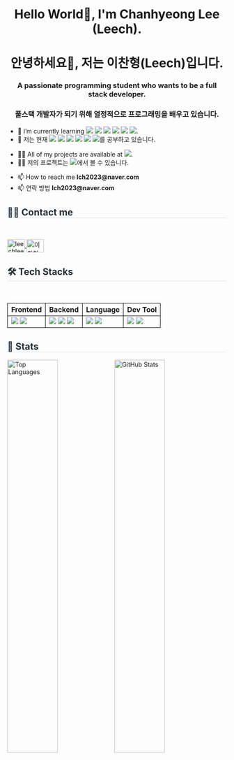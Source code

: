 <h1 align="center">Hello World👋, I'm Chanhyeong Lee (Leech).</h1>
<h1 align="center">안녕하세요👋, 저는 이찬형(Leech)입니다.</h1>

<h3 align="center">A passionate programming student who wants to be a full stack developer.</h3>
<h3 align="center">풀스택 개발자가 되기 위해 열정적으로 프로그래밍을 배우고 있습니다.</h3>

<ul>
    <li>
        🌱 I’m currently learning <img src="https://img.shields.io/badge/MongoDB-47A248?style=for-the-badge&logo=MongoDB&logoColor=white">
        <img src="https://img.shields.io/badge/Mongoose-880000?style=for-the-badge&logo=Mongoose&logoColor=white">
        <img src="https://img.shields.io/badge/MySQL-4479A1?style=for-the-badge&logo=MySQL&logoColor=white">
        <img src="https://img.shields.io/badge/Sequelize-52B0E7?style=for-the-badge&logo=Sequelize&logoColor=white">
        <img src="https://img.shields.io/badge/Socket.io-010101?style=for-the-badge&logo=Socket.io&logoColor=white">
        <img src="https://img.shields.io/badge/Passport-34E27A?style=for-the-badge&logo=Passport&logoColor=white">.
    </li>
    <li>
        🌱 저는 현재 <img src="https://img.shields.io/badge/MongoDB-47A248?style=for-the-badge&logo=MongoDB&logoColor=white">
        <img src="https://img.shields.io/badge/Mongoose-880000?style=for-the-badge&logo=Mongoose&logoColor=white">
        <img src="https://img.shields.io/badge/MySQL-4479A1?style=for-the-badge&logo=MySQL&logoColor=white">
        <img src="https://img.shields.io/badge/Sequelize-52B0E7?style=for-the-badge&logo=Sequelize&logoColor=white">
        <img src="https://img.shields.io/badge/Socket.io-010101?style=for-the-badge&logo=Socket.io&logoColor=white">
        <img src="https://img.shields.io/badge/Passport-34E27A?style=for-the-badge&logo=Passport&logoColor=white">를 공부하고 있습니다.
    </li>
</ul>

<ul>
    <li>
        👨‍💻 All of my projects are available at <a href="https://chartreuse-vein-5bb.notion.site/Leech-139cdbe19e85808997f7ff1b65abc423" target="_blank"><img src="https://img.shields.io/badge/Notion-000000?style=for-the-badge&logo=Notion&logoColor=white&link="></a>.
    </li>
    <li>
        👨‍💻 저의 프로젝트는 <a href="https://chartreuse-vein-5bb.notion.site/Leech-139cdbe19e85808997f7ff1b65abc423" target="_blank"><img src="https://img.shields.io/badge/Notion-000000?style=for-the-badge&logo=Notion&logoColor=white&link="></a>에서 볼 수 있습니다.
    </li>
</ul>

<ul>
    <li>
        📫 How to reach me <b>lch2023@naver.com</b>
    </li>
    <li>
        📫 연락 방법 <b>lch2023@naver.com</b>
    </li>
</ul>

<h2 style="border-bottom: 1px solid #d8dee4; color: #282d33;"> 🧑‍💻 Contact me </h2>
<br>
<p>
<a href="https://instagram.com/leechleech_04" target="_blank">
    <img align="center" src="https://raw.githubusercontent.com/rahuldkjain/github-profile-readme-generator/master/src/images/icons/Social/instagram.svg" alt="leechleech_04" height="30" width="40" />
</a>
<a href="https://discord.gg/이찬형#3694" target="_blank">
    <img align="center" src="https://raw.githubusercontent.com/rahuldkjain/github-profile-readme-generator/master/src/images/icons/Social/discord.svg" alt="이찬형#3694" height="30" width="40" />
</a>
</p>

<h2 style="border-bottom: 1px solid #d8dee4; color: #282d33;"> 🛠️ Tech Stacks </h2>
<br> 
<table>
    <tr>
        <th style="border: 1px solid black;">Frontend</th>
        <th style="border: 1px solid black;">Backend</th>
        <th style="border: 1px solid black;">Language</th>
        <th style="border: 1px solid black;">Dev Tool</th>
    </tr>
    <tr>
        <td style="border: 1px solid black;">
            <img src="https://img.shields.io/badge/HTML5-E34F26?style=for-the-badge&logo=HTML5&logoColor=white">
            <img src="https://img.shields.io/badge/CSS3-1572B6?style=for-the-badge&logo=CSS3&logoColor=white">
        </td>
        <td style="border: 1px solid black;">
            <img src="https://img.shields.io/badge/Node.js-339933?style=for-the-badge&logo=Node.js&logoColor=white">
            <img src="https://img.shields.io/badge/Express-000000?style=for-the-badge&logo=Express&logoColor=white">
            <img src="https://img.shields.io/badge/EJS-B4CA65?style=for-the-badge&logo=EJS&logoColor=white">
        </td>
        <td style="border: 1px solid black;">
            <img src="https://img.shields.io/badge/Java-007396?style=for-the-badge&logo=Java&logoColor=white">
            <img src="https://img.shields.io/badge/Javascript-F7DF1E?style=for-the-badge&logo=Javascript&logoColor=white">
        </td>
        <td style="border: 1px solid black;">
            <img src="https://img.shields.io/badge/Git-F05032?style=for-the-badge&logo=Git&logoColor=white">
            <img src="https://img.shields.io/badge/npm-CB3837?style=for-the-badge&logo=npm&logoColor=white">
        </td>
    </tr>
</table>

<h2 style="border-bottom: 1px solid #d8dee4; color: #282d33;"> 🏅 Stats </h2>
<p>
    <img src="https://github-readme-stats.vercel.app/api/top-langs?username=leechleech04&show_icons=true&locale=en&layout=compact" alt="Top Languages" width="48%" />
    <img src="https://github-readme-stats.vercel.app/api?username=leechleech04&show_icons=true&locale=en" alt="GitHub Stats" width="48%" />
</p>
